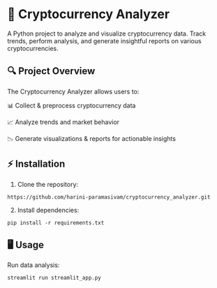 # 🚀 Cryptocurrency Analyzer

A Python project to analyze and visualize cryptocurrency data. Track trends, perform analysis, and generate insightful reports on various cryptocurrencies.

## 🔍 Project Overview

The Cryptocurrency Analyzer allows users to:

📊 Collect & preprocess cryptocurrency data

📈 Analyze trends and market behavior

📉 Generate visualizations & reports for actionable insights


## ⚡ Installation

1. Clone the repository:

```
https://github.com/harini-paramasivam/cryptocurrency_analyzer.git
```

2. Install dependencies:
```
pip install -r requirements.txt
```

## 🖥 Usage
Run data analysis:
```
streamlit run streamlit_app.py
```


